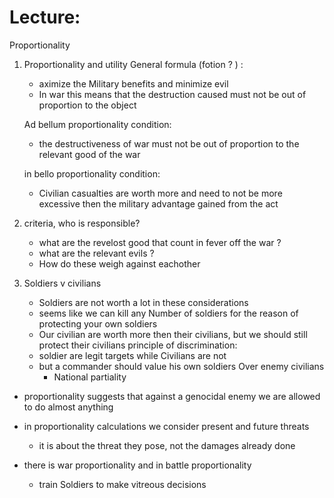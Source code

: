 # Lecture:

Proportionality
1. Proportionality and utility
	 General formula (fotion ? ) :
	- aximize the Military benefits and minimize evil
	-  In war this means that the destruction caused must not be out of proportion to the object

	Ad bellum proportionality condition:
	- the destructiveness of war must not be out of proportion to the relevant good of the war

	in bello proportionality condition:
	-  Civilian casualties are worth more and need to not be more excessive then the military advantage gained from the act

2. criteria, who is responsible? 
	- what are the revelost good that count in fever off the war ?
	-  what are the relevant evils ?
	- How do these weigh against eachother

3. Soldiers v civilians
	- Soldiers are not worth a lot in these considerations
	- seems like we can kill any Number of soldiers for the reason of protecting your own soldiers
	- Our civilian are worth more then their civilians, but we should still protect their civilians
	principle of discrimination:
	- soldier are legit targets while Civilians are not
	- but a commander should value his own soldiers Over enemy civilians
		- National partiality

- proportionality suggests that against a genocidal enemy we are allowed to do almost anything
- in proportionality calculations we consider present and future threats
	- it is about the threat they pose, not the damages already done

- there is war proportionality and in battle proportionality
	- train Soldiers to make vitreous decisions